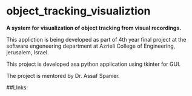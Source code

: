 # object_tracking_visualiztion
**A system for visualization of object tracking from visual recordings.**

This appliction is being developed as part of 4th year final project at the software engeneering department at Azrieli College of Engineering, jerusalem, Israel.

This project is developed asa python application using tkinter for GUI.

The project is mentored by Dr. Assaf Spanier.

##LInks:
